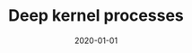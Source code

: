 ---
title: "Deep kernel processes"
collection: publications
category: ml
permalink: /publication/2020-01-01-deep-kernel
excerpt: 'This paper introduces deep kernel processes, a new class of probabilistic models.'
date: 2020-01-01
venue: 'ICML'
citation: 'Aitchison L, Yang AX, Ober SW. (2020). &quot;Deep kernel processes.&quot; <i>ICML</i>.'
--- 
